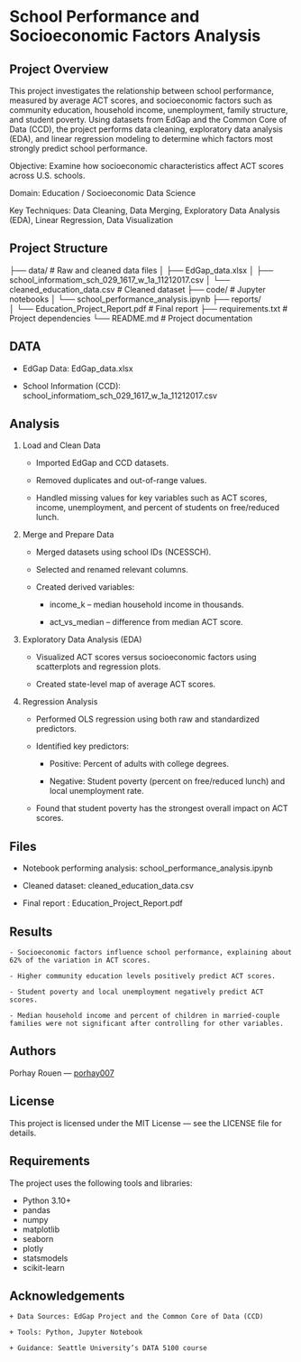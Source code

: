 # School Performance and Socioeconomic Factors Analysis

## Project Overview

This project investigates the relationship between school performance, measured by average ACT scores, and socioeconomic factors such as community education, household income, unemployment, family structure, and student poverty.
Using datasets from EdGap and the Common Core of Data (CCD), the project performs data cleaning, exploratory data analysis (EDA), and linear regression modeling to determine which factors most strongly predict school performance.

Objective: Examine how socioeconomic characteristics affect ACT scores across U.S. schools.

Domain: Education / Socioeconomic Data Science

Key Techniques: Data Cleaning, Data Merging, Exploratory Data Analysis (EDA), Linear Regression, Data Visualization

## Project Structure

├── data/ # Raw and cleaned data files
│ ├── EdGap_data.xlsx
│ ├── school_informatiom_sch_029_1617_w_1a_11212017.csv
│ └── cleaned_education_data.csv # Cleaned dataset
├── code/ # Jupyter notebooks
│ └── school_performance_analysis.ipynb
├── reports/  
│ └── Education_Project_Report.pdf # Final report
├── requirements.txt # Project dependencies
└── README.md # Project documentation


## DATA

 - EdGap Data: EdGap_data.xlsx

 - School Information (CCD): school_informatiom_sch_029_1617_w_1a_11212017.csv

## Analysis

1. Load and Clean Data

   - Imported EdGap and CCD datasets.

   - Removed duplicates and out-of-range values.

   - Handled missing values for key variables such as ACT scores, income, unemployment, and percent of students on free/reduced lunch.

2. Merge and Prepare Data

   - Merged datasets using school IDs (NCESSCH).

   - Selected and renamed relevant columns.

   - Created derived variables:

     - income_k – median household income in thousands.

     - act_vs_median – difference from median ACT score.

3. Exploratory Data Analysis (EDA)

   - Visualized ACT scores versus socioeconomic factors using scatterplots and regression plots.

   - Created state-level map of average ACT scores.

4. Regression Analysis

   - Performed OLS regression using both raw and standardized predictors.

   - Identified key predictors:

     - Positive: Percent of adults with college degrees.

     - Negative: Student poverty (percent on free/reduced lunch) and local unemployment rate.

   - Found that student poverty has the strongest overall impact on ACT scores.

## Files

 - Notebook performing analysis: school_performance_analysis.ipynb

 - Cleaned dataset: cleaned_education_data.csv

 - Final report : Education_Project_Report.pdf

## Results

    - Socioeconomic factors influence school performance, explaining about 62% of the variation in ACT scores.

    - Higher community education levels positively predict ACT scores.

    - Student poverty and local unemployment negatively predict ACT scores.

    - Median household income and percent of children in married-couple families were not significant after controlling for other variables.

## Authors

Porhay Rouen — [porhay007](https://github.com/porhay007)

## License

This project is licensed under the MIT License — see the LICENSE file for details.

## Requirements

The project uses the following tools and libraries:

- Python 3.10+
- pandas
- numpy
- matplotlib
- seaborn
- plotly
- statsmodels
- scikit-learn

## Acknowledgements

    + Data Sources: EdGap Project and the Common Core of Data (CCD)

    + Tools: Python, Jupyter Notebook

    + Guidance: Seattle University’s DATA 5100 course
